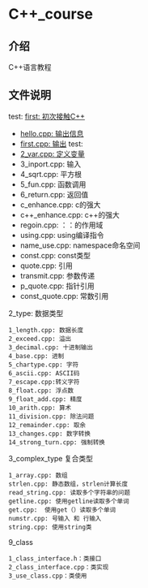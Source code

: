 # C++_course

## 介绍
C++语言教程

## 文件说明

test:
[first: 初次接触C++](first)

* [hello.cpp: 输出信息](https://gitee.com/cpu_code/ccourse/blob/master/first/hello.cpp)
* [first.cpp: 输出](https://gitee.com/cpu_code/ccourse/blob/master/first/first.cpp)
test:
* [2_var.cpp: 定义变量](first/2_var.cpp)
* 3_inport.cpp: 输入
* 4_sqrt.cpp: 平方根
* 5_fun.cpp: 函数调用
* 6_return.cpp: 返回值
* c_enhance.cpp: c的强大
* c++_enhance.cpp: c++的强大
* regoin.cpp: ：：的作用域
* using.cpp: using编译指令
* name_use.cpp: namespace命名空间
* const.cpp: const类型
* quote.cpp: 引用
* transmit.cpp: 参数传递
* p_quote.cpp: 指针引用
* const_quote.cpp: 常数引用

2_type:
    数据类型

    1_length.cpp: 数据长度
    2_exceed.cpp: 溢出
    3_decimal.cpp: 十进制输出
    4_base.cpp: 进制
    5_chartype.cpp: 字符
    6_ascii.cpp: ASCII码
    7_escape.cpp:转义字符
    8_float.cpp: 浮点数
    9_float_add.cpp: 精度
    10_arith.cpp: 算术
    11_division.cpp: 除法问题
    12_remainder.cpp: 取余
    13_changes.cpp: 数字转换
    14_strong_turn.cpp: 强制转换

3_complex_type
    复合类型

    1_array.cpp: 数组
    strlen.cpp: 静态数组，strlen计算长度
    read_string.cpp: 读取多个字符串的问题
    getline.cpp: 使用getline读取多个单词
    get.cpp:  使用get（）读取多个单词
    numstr.cpp: 号输入 和 行输入
    string.cpp: 使用string类

9_class

    1_class_interface.h：类接口
    2_class_interface.cpp：类实现
    3_use_class.cpp：类使用


